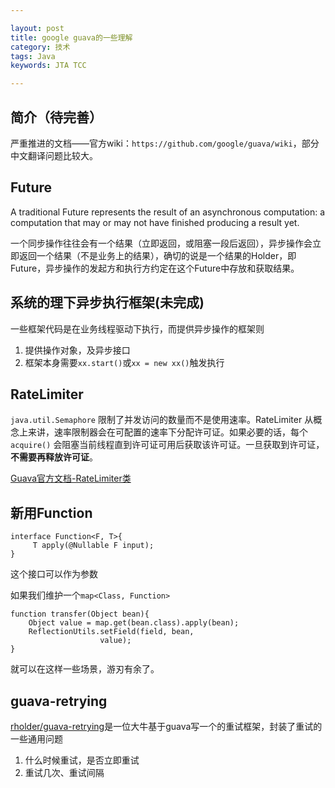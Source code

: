 ```yaml
---

layout: post
title: google guava的一些理解
category: 技术
tags: Java
keywords: JTA TCC 

---
```


## 简介（待完善）

严重推进的文档——官方wiki：`https://github.com/google/guava/wiki`，部分中文翻译问题比较大。

## Future

A traditional Future represents the result of an asynchronous computation: a computation that may or may not have finished producing a result yet. 

一个同步操作往往会有一个结果（立即返回，或阻塞一段后返回），异步操作会立即返回一个结果（不是业务上的结果），确切的说是一个结果的Holder，即Future，异步操作的发起方和执行方约定在这个Future中存放和获取结果。

## 系统的理下异步执行框架(未完成)

一些框架代码是在业务线程驱动下执行，而提供异步操作的框架则

1. 提供操作对象，及异步接口
2. 框架本身需要`xx.start()`或`xx = new xx()`触发执行


## RateLimiter

`java.util.Semaphore` 限制了并发访问的数量而不是使用速率。RateLimiter 从概念上来讲，速率限制器会在可配置的速率下分配许可证。如果必要的话，每个`acquire()` 会阻塞当前线程直到许可证可用后获取该许可证。一旦获取到许可证，**不需要再释放许可证**。

[Guava官方文档-RateLimiter类](http://ifeve.com/guava-ratelimiter/)

## 新用Function

	interface Function<F, T>{
		 T apply(@Nullable F input);
	}
	
这个接口可以作为参数

如果我们维护一个`map<Class, Function>`

	function transfer(Object bean){
		Object value = map.get(bean.class).apply(bean);
		ReflectionUtils.setField(field, bean,
                        value);
	}

就可以在这样一些场景，游刃有余了。

## guava-retrying

[rholder/guava-retrying](https://github.com/rholder/guava-retrying)是一位大牛基于guava写一个的重试框架，封装了重试的一些通用问题

1. 什么时候重试，是否立即重试
2. 重试几次、重试间隔


